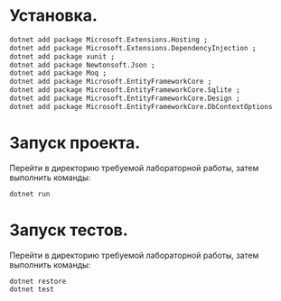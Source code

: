 # Установка.

```sh
dotnet add package Microsoft.Extensions.Hosting ;
dotnet add package Microsoft.Extensions.DependencyInjection ;
dotnet add package xunit ;
dotnet add package Newtonsoft.Json ;
dotnet add package Moq ;
dotnet add package Microsoft.EntityFrameworkCore ;
dotnet add package Microsoft.EntityFrameworkCore.Sqlite ;
dotnet add package Microsoft.EntityFrameworkCore.Design ;
dotnet add package Microsoft.EntityFrameworkCore.DbContextOptions
```

# Запуск проекта.

Перейти в директорию требуемой лабораторной работы, затем выполнить команды:

```sh
dotnet run
```

# Запуск тестов.

Перейти в директорию требуемой лабораторной работы, затем выполнить команды:

```sh
dotnet restore
dotnet test
```
